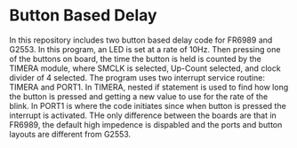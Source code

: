 # Button Based Delay
In this repository includes two button based delay code for FR6989 and G2553. In this program, an LED is set at a rate of 10Hz. Then pressing one of the buttons on board, the time the button is held is counted by the TIMERA module, where SMCLK is selected, Up-Count selected, and clock divider of 4 selected. The program uses two interrupt service routine: TIMERA and PORT1. In TIMERA, nested if statement is used to find how long the button is pressed and getting a new value to use for the rate of the blink. In PORT1 is where the code initiates since when button is pressed the interrupt is activated. THe only difference between the boards are that in FR6989, the default high impedence is dispabled and the ports and button layouts are different from G2553. 


